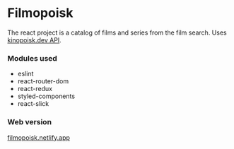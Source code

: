 # Filmopoisk

The react project is a catalog of films and series from the film search. Uses [kinopoisk.dev API](https://kinopoisk.dev/).

### Modules used

- eslint
- react-router-dom
- react-redux
- styled-components
- react-slick

### Web version

[filmopoisk.netlify.app](https://filmopoisk.netlify.app/)
